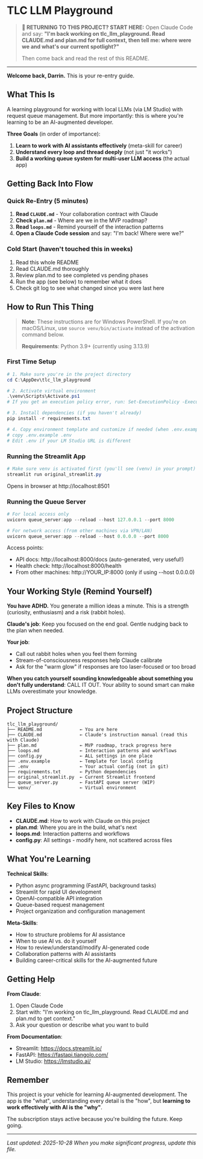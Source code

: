 # TLC LLM Playground

> **🚀 RETURNING TO THIS PROJECT? START HERE:**
> Open Claude Code and say:
> **"I'm back working on tlc_llm_playground. Read CLAUDE.md and plan.md for full context, then tell me: where were we and what's our current spotlight?"**
>
> Then come back and read the rest of this README.

---

**Welcome back, Darrin.** This is your re-entry guide.

## What This Is

A learning playground for working with local LLMs (via LM Studio) with request queue management. But more importantly: this is where you're learning to be an AI-augmented developer.

**Three Goals** (in order of importance):
1. **Learn to work with AI assistants effectively** (meta-skill for career)
2. **Understand every loop and thread deeply** (not just "it works")
3. **Build a working queue system for multi-user LLM access** (the actual app)

## Getting Back Into Flow

### Quick Re-Entry (5 minutes)
1. **Read `CLAUDE.md`** - Your collaboration contract with Claude
2. **Check `plan.md`** - Where are we in the MVP roadmap?
3. **Read `loops.md`** - Remind yourself of the interaction patterns
4. **Open a Claude Code session** and say: "I'm back! Where were we?"

### Cold Start (haven't touched this in weeks)
1. Read this whole README
2. Read CLAUDE.md thoroughly
3. Review plan.md to see completed vs pending phases
4. Run the app (see below) to remember what it does
5. Check git log to see what changed since you were last here

## How to Run This Thing

> **Note**: These instructions are for Windows PowerShell. If you're on macOS/Linux, use `source venv/bin/activate` instead of the activation command below.
>
> **Requirements**: Python 3.9+ (currently using 3.13.9)

### First Time Setup
```powershell
# 1. Make sure you're in the project directory
cd C:\AppDev\tlc_llm_playground

# 2. Activate virtual environment
.\venv\Scripts\Activate.ps1
# If you get an execution policy error, run: Set-ExecutionPolicy -ExecutionPolicy RemoteSigned -Scope CurrentUser

# 3. Install dependencies (if you haven't already)
pip install -r requirements.txt

# 4. Copy environment template and customize if needed (when .env.example exists)
# copy .env.example .env
# Edit .env if your LM Studio URL is different
```

### Running the Streamlit App
```powershell
# Make sure venv is activated first (you'll see (venv) in your prompt)
streamlit run original_streamlit.py
```

Opens in browser at http://localhost:8501

### Running the Queue Server
```powershell
# For local access only
uvicorn queue_server:app --reload --host 127.0.0.1 --port 8000

# For network access (from other machines via VPN/LAN)
uvicorn queue_server:app --reload --host 0.0.0.0 --port 8000
```

Access points:
- API docs: http://localhost:8000/docs (auto-generated, very useful!)
- Health check: http://localhost:8000/health
- From other machines: http://YOUR_IP:8000 (only if using --host 0.0.0.0)

## Your Working Style (Remind Yourself)

**You have ADHD.** You generate a million ideas a minute. This is a strength (curiosity, enthusiasm) and a risk (rabbit holes).

**Claude's job**: Keep you focused on the end goal. Gentle nudging back to the plan when needed.

**Your job**:
- Call out rabbit holes when you feel them forming
- Stream-of-consciousness responses help Claude calibrate
- Ask for the "warm glow" if responses are too laser-focused or too broad

**When you catch yourself sounding knowledgeable about something you don't fully understand**: CALL IT OUT. Your ability to sound smart can make LLMs overestimate your knowledge.

## Project Structure

```
tlc_llm_playground/
├── README.md              ← You are here
├── CLAUDE.md              ← Claude's instruction manual (read this with Claude)
├── plan.md                ← MVP roadmap, track progress here
├── loops.md               ← Interaction patterns and workflows
├── config.py              ← ALL settings in one place
├── .env.example           ← Template for local config
├── .env                   ← Your actual config (not in git)
├── requirements.txt       ← Python dependencies
├── original_streamlit.py  ← Current Streamlit frontend
├── queue_server.py        ← FastAPI queue server (WIP)
└── venv/                  ← Virtual environment
```

## Key Files to Know

- **CLAUDE.md**: How to work with Claude on this project
- **plan.md**: Where you are in the build, what's next
- **loops.md**: Interaction patterns and workflows
- **config.py**: All settings - modify here, not scattered across files

## What You're Learning

**Technical Skills**:
- Python async programming (FastAPI, background tasks)
- Streamlit for rapid UI development
- OpenAI-compatible API integration
- Queue-based request management
- Project organization and configuration management

**Meta-Skills**:
- How to structure problems for AI assistance
- When to use AI vs. do it yourself
- How to review/understand/modify AI-generated code
- Collaboration patterns with AI assistants
- Building career-critical skills for the AI-augmented future

## Getting Help

**From Claude**:
1. Open Claude Code
2. Start with: "I'm working on tlc_llm_playground. Read CLAUDE.md and plan.md to get context."
3. Ask your question or describe what you want to build

**From Documentation**:
- Streamlit: https://docs.streamlit.io/
- FastAPI: https://fastapi.tiangolo.com/
- LM Studio: https://lmstudio.ai/

## Remember

This project is your vehicle for learning AI-augmented development. The app is the "what", understanding every detail is the "how", but **learning to work effectively with AI is the "why"**.

The subscription stays active because you're building the future. Keep going.

---

*Last updated: 2025-10-28*
*When you make significant progress, update this file.*
